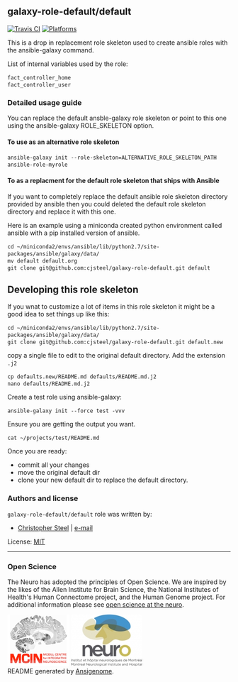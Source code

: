 ## galaxy-role-default/default

<!-- This file was generated by Ansigenome. Do not edit this file directly but
     instead have a look at the files in the ./meta/ directory. -->

[![Travis CI](http://img.shields.io/travis/csteel/ansible-rolegalaxy-role-default/default.svg?style=flat)](http://travis-ci.org/csteel/ansible-rolegalaxy-role-default/default)
[![Platforms](http://img.shields.io/badge/platforms-debian%20/%20ubuntu-lightgrey.svg?style=flat)](#)


This is a drop in replacement role skeleton used to create ansible roles with the ansible-galaxy command.

List of internal variables used by the role:

    fact_controller_home
    fact_controller_user

### Detailed usage guide

You can replace the default ansble-galaxy role skeleton or point to this one using the ansible-galaxy ROLE_SKELETON option.

#### To use as an alternative role skeleton

```shell
ansible-galaxy init --role-skeleton=ALTERNATIVE_ROLE_SKELETON_PATH ansible-role-myrole
```

#### To as a replacment for the default role skeleton that ships with Ansible

If you want to completely replace the default ansible role skeleton directory provided by ansible then you could deleted the default role skeleton directory and replace it with this one.

Here is an example using a miniconda created python environment called ansible with a pip installed version of ansible.

```shell
cd ~/miniconda2/envs/ansible/lib/python2.7/site-packages/ansible/galaxy/data/
mv default default.org
git clone git@github.com:cjsteel/galaxy-role-default.git default
```

## Developing this role skeleton

If you wnat to customize a lot of items in this role skeleton it might be a good idea to set things up like this:

```shell
cd ~/miniconda2/envs/ansible/lib/python2.7/site-packages/ansible/galaxy/data/
git clone git@github.com:cjsteel/galaxy-role-default.git default.new
```

copy a single file to edit to the original default directory. Add the extension `.j2`

```shell
cp defaults.new/README.md defaults/README.md.j2
nano defaults/README.md.j2 
```

Create a test role using ansible-galaxy:

```shell
ansible-galaxy init --force test -vvv
```

Ensure you are getting the output you want.

```shell
cat ~/projects/test/README.md
```

Once you are ready:
* commit all your changes
* move the original default dir
* clone your new default dir to replace the default directory.

### Authors and license

`galaxy-role-default/default` role was written by:

- [Christopher Steel](http://mcin-cnim.ca/) | [e-mail](mailto:christopher.steel@mcgill.ca)

License: [MIT](https://tldrlegal.com/license/mit-license)

***
### Open Science

The Neuro has adopted the principles of Open Science. We are inspired by the likes of the Allen Institute for Brain Science, the National Institutes of Health's Human Connectome project, and the Human Genome project. For additional information please see [open science at the neuro](https://www.mcgill.ca/neuro/open-science-0).

![MCIN](default/imgs/mcin-logo-brain-140x116.png)          ![neuro](default/imgs/neuro-logo-160x116.png)  
README generated by [Ansigenome](https://github.com/nickjj/ansigenome/).

